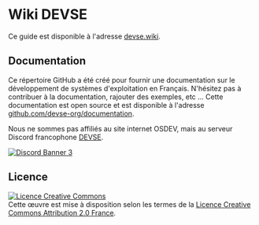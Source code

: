 # Wiki DEVSE

Ce guide est disponible à l'adresse [devse.wiki](https://devse.wiki).

## Documentation

Ce répertoire GitHub a été créé pour fournir une documentation sur le développement de systèmes d'exploitation en Français.
N'hésitez pas à contribuer à la documentation, rajouter des exemples, etc ... Cette documentation est open source et est disponible à l'adresse [github.com/devse-org/documentation](https://github.com/devse-org/documentation).

Nous ne sommes pas affiliés au site internet OSDEV, mais au serveur Discord francophone [DEVSE](https://discord.gg/3XjkM6q).

<a href="https://discord.gg/3XjkM6q">
    <img src="https://discordapp.com/api/guilds/746454130448531546/widget.png?style=banner3" alt="Discord Banner 3"/>
</a>

## Licence

<a rel="license" href="http://creativecommons.org/licenses/by/2.0/fr/"><img alt="Licence Creative Commons" style="border-width:0" src="https://i.creativecommons.org/l/by/2.0/fr/88x31.png" /></a><br>Cette œuvre est mise à disposition selon les termes de la <a rel="license" href="http://creativecommons.org/licenses/by/2.0/fr/">Licence Creative Commons Attribution 2.0 France</a>.
